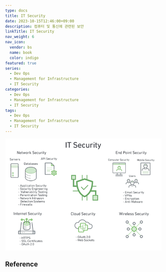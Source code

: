 ```yaml
---
type: docs
title: IT Security
date: 2023-10-15T12:46:00+09:00
description: 컴퓨터 및 통신에 관련된 보안
linkTitle: IT Security
nav_weight: 6
nav_icon:
  vendor: bs
  name: book
  color: indigo
featured: true
series:
  - Dev Ops
  - Management for Infrastructure
  - IT Security
categories:
  - Dev Ops
  - Management for Infrastructure
  - IT Security
tags:
  - Dev Ops
  - Management for Infrastructure
  - IT Security
---
```


![IT Security](it-security.webp#center)

## Reference
